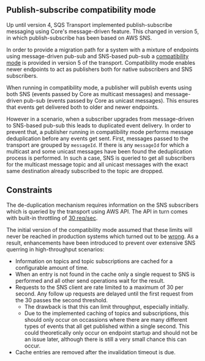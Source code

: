 ## Publish-subscribe compatibility mode

Up until version 4, SQS Transport implemented publish-subscribe messaging using Core's message-driven feature. This changed in version 5, in which publish-subscribe has been based on AWS SNS.

In order to provide a migration path for a system with a mixture of endpoints using message-driven pub-sub and SNS-based pub-sub a [compatibility mode](https://docs.particular.net/transports/sqs/configuration-options#message-driven-pubsub-compatibility-mode) is provided in version 5 of the transport. Compatibility mode enables newer endpoints to act as publishers both for native subscribers and SNS subscribers.

When running in compatibility mode, a publisher will publish events using both SNS (events passed by Core as multicast messages) and message-driven pub-sub (events passed by Core as unicast messages). This ensures that events get delivered both to older and newer endpoints. 

However in a scenario, when a subscriber upgrades from message-driven to SNS-based pub-sub this leads to duplicated event delivery. In order to prevent that, a publisher running in compatibility mode performs message deduplication before any events get sent. First, messages passed to the transport are grouped by `messageId`. If there is any `messageId` for which a multicast and some unicast messages have been found the deduplication process is performed. In such a case, SNS is queried to get all subscribers for the multicast message topic and all unicast messages with the exact same destination already subscribed to the topic are dropped.

## Constraints

The de-duplication mechanism requires information on the SNS subscribers which is queried by the transport using AWS API. The API in turn comes with built-in throttling of [30 req/sec](https://docs.aws.amazon.com/sns/latest/api/API_ListSubscriptionsByTopic.html).

The initial version of the compatibility mode assumed that these limits will never be reached in production systems which turned out to be [wrong](https://github.com/Particular/NServiceBus.AmazonSQS/issues/866). As a result, enhancements have been introduced to prevent over extensive SNS querring in high-throughput scenarios:

* Information on topics and topic subscriptions are cached for a configurable amount of time.
* When an entry is not found in the cache only a single request to SNS is performed and all other send operations wait for the result.
* Requests to the SNS client are rate limited to a maximum of 30 per second. Any follow up requests are delayed until the first request from the 30 passes the second threshold.
  * The drawback is that this can limit throughput, especially initially.
  * Due to the implemented caching of topics and subscriptions, this should only occur on occassions where there are many different types of events that all get published within a single second. This could theoretically only occur on endpoint startup and should not be an issue later, although there is still a very small chance this can occur.
* Cache entries are removed after the invalidation timeout is due.


